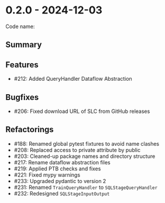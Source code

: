 # 0.2.0 - 2024-12-03

Code name:

## Summary

## Features

* #212: Added QueryHandler Dataflow Abstraction

## Bugfixes

* #206: Fixed download URL of SLC from GitHub releases

## Refactorings

* #188: Renamed global pytest fixtures to avoid name clashes
* #208: Replaced access to private attribute by public
* #203: Cleaned-up package names and directory structure
* #217: Rename dataflow abstraction files
* #219: Applied PTB checks and fixes
* #221: Fixed mypy warnings
* #233: Upgraded pydantic to version 2
* #231: Renamed `TrainQueryHandler` to `SQLStageQueryHandler`
* #232: Redesigned `SQLStageInputOutput`
